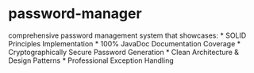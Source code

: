 # password-manager
comprehensive password management system that showcases: * SOLID Principles Implementation * 100% JavaDoc Documentation Coverage * Cryptographically Secure Password Generation * Clean Architecture &amp; Design Patterns * Professional Exception Handling
